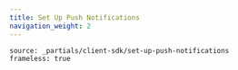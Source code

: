 ```yaml
---
title: Set Up Push Notifications
navigation_weight: 2
---
```


```tabbed_content
source: _partials/client-sdk/set-up-push-notifications
frameless: true
```
